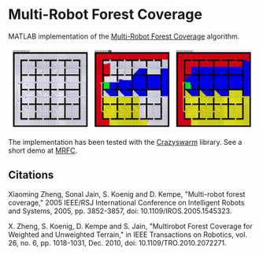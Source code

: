 # Multi-Robot Forest Coverage
MATLAB implementation of the [Multi-Robot Forest Coverage](https://docs.opencv.org/4.x/hand-eye_figure.png) algorithm.

![alt text](docs/mrfc.png)

The implementation has been tested with the [Crazyswarm](https://crazyswarm.readthedocs.io/en/latest/) library. See a short demo at [MRFC](https://www.youtube.com/playlist?list=PLmnrq6M8StjtgaYCsmPYjuZKpv8Ebsukb).


## Citations
Xiaoming Zheng, Sonal Jain, S. Koenig and D. Kempe, "Multi-robot forest coverage," 2005 IEEE/RSJ International Conference on Intelligent Robots and Systems, 2005, pp. 3852-3857, doi: 10.1109/IROS.2005.1545323.

X. Zheng, S. Koenig, D. Kempe and S. Jain, "Multirobot Forest Coverage for Weighted and Unweighted Terrain," in IEEE Transactions on Robotics, vol. 26, no. 6, pp. 1018-1031, Dec. 2010, doi: 10.1109/TRO.2010.2072271.
